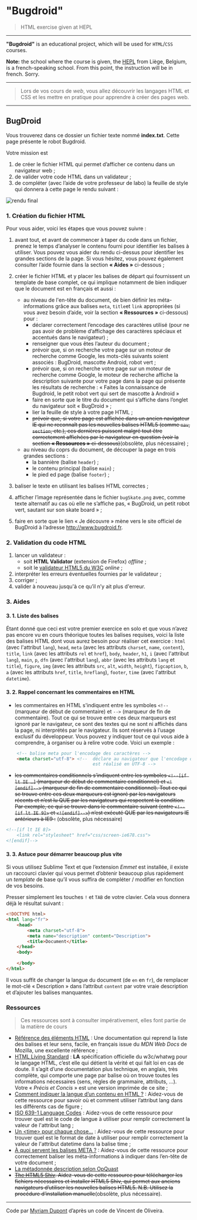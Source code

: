 # "Bugdroid"

> HTML exercise given at HEPL

* * *

**"Bugdroid"** is an educational project, which will be used for `HTML`/`CSS` courses.

**Note:** the school where the course is given, the [HEPL](http://www.provincedeliege.be/hauteecole) from Liège, Belgium, is a french-speaking school. From this point, the instruction will be in french. Sorry.

* * *

> Lors de vos cours de *web*, vous allez découvrir les langages HTML et CSS et les mettre en pratique pour apprendre à créer des pages web.  

* * *

## BugDroid

Vous trouverez dans ce dossier un fichier texte nommé **index.txt**. Cette page présente le robot Bugdroid.  

Votre mission est

1. de créer le fichier HTML qui permet d’afficher ce contenu dans un navigateur web&nbsp;;
2. de valider votre code HTML dans un validateur&nbsp;; 
3. de compléter (avec l’aide de votre professeur de labo) la feuille de style qui donnera à cette page le rendu suivant&nbsp;:

![rendu final](./rendu.png)

### 1. Création du fichier HTML

Pour vous aider, voici les étapes que vous pouvez suivre&nbsp;:

1. avant tout, et avant de commencer à taper du code dans un fichier, prenez le temps d’analyser le contenu fourni pour identifier les balises à utiliser. Vous pouvez vous aider du rendu ci-dessus pour identifier les grandes sections de la page. Si vous hésitez, vous pouvez également consulter l’aide fournie dans la section **«&nbsp;Aides&nbsp;»** ci-dessous&nbsp;;

2. créer le fichier HTML et y placer les balises de départ qui fournissent un template de base complet, ce qui implique notamment de bien indiquer que le document est en français et aussi&nbsp;:
	- au niveau de l'en-tête du document, de bien définir les méta-informations grâce aux balises `meta`, `title`et `link` appropriées (si vous avez besoin d’aide, voir la section **«&nbsp;Ressources&nbsp;»** ci-dessous) pour&nbsp;: 
	    * déclarer correctement l’encodage des caractères utilisé (pour ne pas avoir de problème d’affichage des caractères spéciaux et accentués dans le navigateur)&nbsp;;
	    * renseigner que vous êtes l’auteur du document&nbsp;;
	    * prévoir que, si on recherche votre page sur un moteur de recherche comme Google, les mots-clés suivants soient associés&nbsp;: BugDroid, mascotte Android, robot vert&nbsp;;
	    * prévoir que, si on recherche votre page sur un moteur de recherche comme Google, le moteur de recherche affiche la description suivante pour votre page dans la page qui présente les résultats de recherche&nbsp;: «&nbsp;Faites la connaissance de Bugdroid, le petit robot vert qui sert de mascotte à Android&nbsp;»&nbsp;
	    * faire en sorte que le titre du document qui s’affiche dans l’onglet du navigateur soit «&nbsp;BugDroid&nbsp;»&nbsp;;
	    * lier la feuille de style à votre page HTML&nbsp;;
	    * ~~prévoir que, si votre page est affichée dans un ancien navigateur IE qui ne reconnaît pas les nouvelles balises HTML5 (comme `nav`, `section`, etc.), ces dernières puissent malgré tout être correctement affichées par le navigateur en question (voir la section **«&nbsp;Ressources&nbsp;»** ci-dessous)~~(obsolète, plus nécessaire)&nbsp;;
	- au niveau du coprs du document, de découper la page en trois grandes sections :
	 	 * la bannière (balise `header`)&nbsp;;
	 	 * le contenu principal (balise `main`)&nbsp;;
	 	 * le pied ed page (balise `footer`)&nbsp;;
    
3. baliser le texte en utilisant les balises HTML correctes&nbsp;;

4. afficher l’image représentée dans le fichier `bugSkate.png` avec, comme texte alternatif au cas où elle ne s’affiche pas, «&nbsp;BugDroid, un petit robot vert, sautant sur son skate board&nbsp;»&nbsp;;

5. faire en sorte que le lien «&nbsp;Je découvre&nbsp;» mène vers le site officiel de BugDroid à l’adresse http://www.bugdroid.fr.

### 2. Validation du code HTML

1. lancer un validateur&nbsp;:
    - soit **HTML Validator** (extension de Firefox) *offline*&nbsp;;
    - soit le [validateur HTML5 du W3C](https://validator.w3.org/#validate_by_upload) *online*&nbsp;;
2. interpréter les erreurs éventuelles fournies par le validateur&nbsp;;
3. corriger&nbsp;;
4. valider à nouveau jusqu'à ce qu’il n’y ait plus d'erreur.  

### 3. Aides

#### 3. 1. Liste des balises

Étant donné que ceci est votre premier exercice en solo et que vous n’avez pas encore vu en cours théorique toutes les balises requises, voici la liste des balises HTML dont vous aurez besoin pour réaliser cet exercice : `html` (avec l'attribut `lang`), `head`, `meta` (avec les attributs `charset`, `name`, `content`), `title`, `link` (avec les attributs `rel` et `href`), `body`, `header`, `h1`, `i` (avec l'attribut `lang`), `main`, `p`, `dfn` (avec l'attribut `lang`), `abbr` (avec les attributs `lang` et `title`), `figure`, `img` (avec les attributs `src`, `alt`, `width`, `height`), `figcaption`, `b`, `a` (avec les attributs `href`, `title`, `hreflang`), `footer`, `time` (avec l'attribut `datetime`).

#### 3. 2. Rappel concernant les commentaires en HTML

- les commentaires en HTML s'indiquent entre les symboles `<!--` (marqueur de début de commentaire) et `-->` (marqueur de fin de commentaire). Tout ce qui se trouve entre ces deux marqueurs est ignoré par le navigateur, ce sont des textes qui ne sont ni affichés dans la page, ni interprétés par le navigateur. Ils sont réservés à l’usage exclusif du développeur. Vous pouvez y indiquer tout ce qui vous aide à comprendre, à organiser ou à relire votre code. Voici un exemple :

```html
    <!-- balise meta pour l'encodage des caractères --> 
    <meta charset="utf-8"> <!--  déclare au navigateur que l'encodage des caractères du document courant
                                 est réalisé en UTF-8 --> 
```

- ~~les commentaires conditionnels s’indiquent entre les symboles `<!--[if lt IE …]` (marqueur de début de commentaire conditionnel) et `<![endif]-->` (marqueur de fin de commentaire conditionnel). Tout ce qui se trouve entre ces deux marqueurs est ignoré par les navigateurs récents et n’est lu QUE par les navigateurs qui respectent la condition. Par exemple, ce qui se trouve dans le commentaire suivant (entre `<!--[if lt IE 9]>` et `<![endif]-->`) n’est exécuté QUE par les navigateurs IE antérieurs à IE9 :~~ (obsolète, plus nécessaire)

```html
<!--[if lt IE 8]>
    <link rel="stylesheet" href="css/screen-ie678.css">
<![endif]-->
```

#### 3. 3. Astuce pour démarrer beaucoup plus vite

Si vous utilisez Sublime Text et que l’extension *Emmet* est installée, il existe un raccourci clavier qui vous permet d’obtenir beaucoup plus rapidement un *template* de base qu’il vous suffira de compléter / modifier en fonction de vos besoins.

Presser simplement les touches `!` et `TAB` de votre clavier. Cela vous donnera déjà le résultat suivant&nbsp;: 

```html
<!DOCTYPE html>
<html lang="fr">
    <head>
        <meta charset="utf-8">
        <meta name="description" content="Description">
        <title>Document</title>
    </head>
    <body>
        
    </body>
</html>
```

Il vous suffit de changer la langue du document (de `en` en `fr`), de remplacer le mot-clé « Description » dans l’attribut `content` par votre vraie description et d’ajouter les balises manquantes.


### Ressources

> Ces ressources sont à consulter impérativement, elles font partie de la matière de cours

- [Référence des éléments HTML](https://developer.mozilla.org/fr/docs/Web/HTML/Element) : Une documentation qui reprend la liste des balises et leur sens, facile, en français issue du *MDN Web Docs* de Mozilla, une excellente référence&nbsp;;
- [HTML Living Standard](https://html.spec.whatwg.org/multipage/text-level-semantics.html#the-abbr-element) : **LA** spécification officielle du w3c/whatwg pour le langage HTML, c’est elle qui détient la vérité et qui fait loi en cas de doute. Il s’agit d’une documentation plus technique, en anglais, très complète, qui comporte une page par balise où on trouve toutes les informations nécessaires (sens, règles de grammaire, attributs, …). Votre «&nbsp;*Précis et Concis*&nbsp;» est une version imprimée de ce site&nbsp;; 
- [Comment indiquer la langue d’un contenu en HTML&nbsp;?](https://www.alsacreations.com/astuce/lire/1151-langue-du-contenu.html) : Aidez-vous de cette ressource pour savoir où et comment utiliser l’attribut lang dans les différents cas de figure&nbsp;;
- [ISO 639-1 Language Codes](https://www.w3schools.com/tags/ref_language_codes.asp) : Aidez-vous de cette ressource pour trouver quel est le code de langue à utiliser pour remplir correctement la valeur de l'attribut lang&nbsp;;
- [Un &lt;time&gt; pour chaque chose...](https://www.alsacreations.com/article/lire/1386-html5-element-time.html) : Aidez-vous de cette ressource pour trouver quel est le format de date à utiliser pour remplir correctement la valeur de l'attribut datetime dans la balise time&nbsp;;
- [À quoi servent les balises META ?](https://www.alsacreations.com/article/lire/628-balises-meta.html) : Aidez-vous de cette ressource pour correctement baliser les méta-informations à indiquer dans l’en-tête de votre document&nbsp;; 
- [La métadonnée description selon OpQuast](http://checklists.opquast.com/en/assurance-qualite-web/le-code-source-de-chaque-page-contient-une-metadonnee-qui-en-decrit-le-contenu)
- ~~[The HTML5 Shiv](https://github.com/afarkas/html5shiv). Aidez-vous de cette ressource pour télécharger les fichiers nécessaires et installer HTML5 Shiv, qui permet aux anciens navigateurs d’utiliser les nouvelles balises HTML5. N.B. Utilisez la procédure d’installation manuelle~~(obsolète, plus nécessaire).

* * *

Code par [Myriam Dupont](https://github.com/myriamdupont) d’après un code de Vincent de Oliveira.
